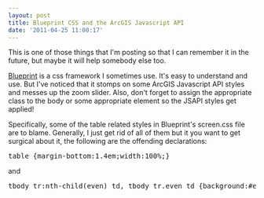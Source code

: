 ```yaml
---
layout: post
title: Blueprint CSS and the ArcGIS Javascript API
date: '2011-04-25 11:00:17'
---
```


This is one of those things that I'm posting so that I can remember it in the future, but maybe it will help somebody else too.

<a href="http://www.blueprintcss.org/">Blueprint</a> is a css framework I sometimes use. It's easy to understand and use. But I've noticed that it stomps on some ArcGIS Javascript API styles and messes up the zoom slider. Also, don't forget to assign the appropriate class to the body or some appropriate element so the JSAPI styles get applied!

Specifically, some of the table related styles in Blueprint's screen.css file are to blame. Generally, I just get rid of all of them but it you want to get surgical about it, the following are the offending declarations:
<pre>table {margin-bottom:1.4em;width:100%;}</pre>
and
<pre>tbody tr:nth-child(even) td, tbody tr.even td {background:#e5ecf9;}</pre>